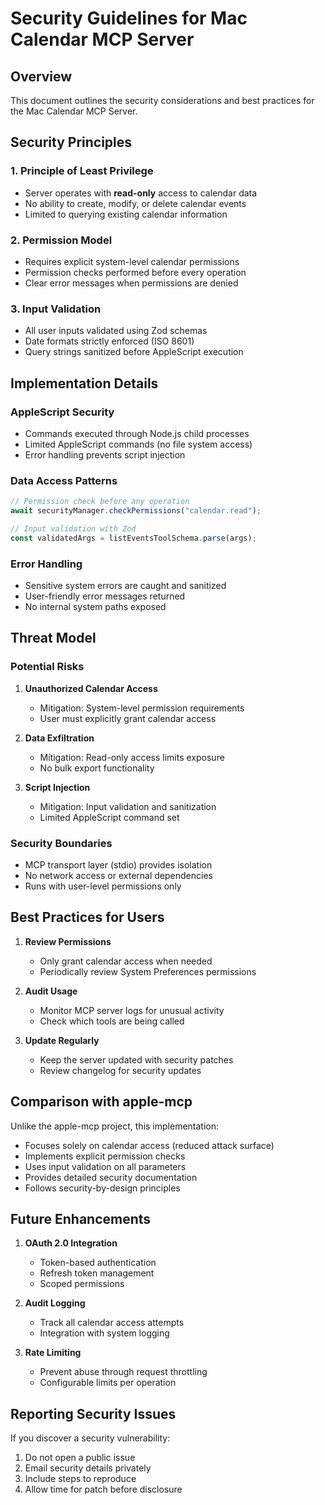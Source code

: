 # Security Guidelines for Mac Calendar MCP Server

## Overview

This document outlines the security considerations and best practices for the Mac Calendar MCP Server.

## Security Principles

### 1. Principle of Least Privilege
- Server operates with **read-only** access to calendar data
- No ability to create, modify, or delete calendar events
- Limited to querying existing calendar information

### 2. Permission Model
- Requires explicit system-level calendar permissions
- Permission checks performed before every operation
- Clear error messages when permissions are denied

### 3. Input Validation
- All user inputs validated using Zod schemas
- Date formats strictly enforced (ISO 8601)
- Query strings sanitized before AppleScript execution

## Implementation Details

### AppleScript Security
- Commands executed through Node.js child processes
- Limited AppleScript commands (no file system access)
- Error handling prevents script injection

### Data Access Patterns
```typescript
// Permission check before any operation
await securityManager.checkPermissions("calendar.read");

// Input validation with Zod
const validatedArgs = listEventsToolSchema.parse(args);
```

### Error Handling
- Sensitive system errors are caught and sanitized
- User-friendly error messages returned
- No internal system paths exposed

## Threat Model

### Potential Risks
1. **Unauthorized Calendar Access**
   - Mitigation: System-level permission requirements
   - User must explicitly grant calendar access

2. **Data Exfiltration**
   - Mitigation: Read-only access limits exposure
   - No bulk export functionality

3. **Script Injection**
   - Mitigation: Input validation and sanitization
   - Limited AppleScript command set

### Security Boundaries
- MCP transport layer (stdio) provides isolation
- No network access or external dependencies
- Runs with user-level permissions only

## Best Practices for Users

1. **Review Permissions**
   - Only grant calendar access when needed
   - Periodically review System Preferences permissions

2. **Audit Usage**
   - Monitor MCP server logs for unusual activity
   - Check which tools are being called

3. **Update Regularly**
   - Keep the server updated with security patches
   - Review changelog for security updates

## Comparison with apple-mcp

Unlike the apple-mcp project, this implementation:
- Focuses solely on calendar access (reduced attack surface)
- Implements explicit permission checks
- Uses input validation on all parameters
- Provides detailed security documentation
- Follows security-by-design principles

## Future Enhancements

1. **OAuth 2.0 Integration**
   - Token-based authentication
   - Refresh token management
   - Scoped permissions

2. **Audit Logging**
   - Track all calendar access attempts
   - Integration with system logging

3. **Rate Limiting**
   - Prevent abuse through request throttling
   - Configurable limits per operation

## Reporting Security Issues

If you discover a security vulnerability:
1. Do not open a public issue
2. Email security details privately
3. Include steps to reproduce
4. Allow time for patch before disclosure